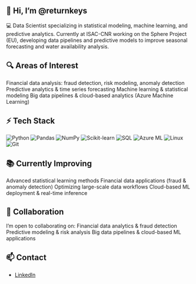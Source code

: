 ## 👋 Hi, I’m @returnkeys

💻 Data Scientist specializing in statistical modeling, machine learning, and predictive analytics.
Currently at ISAC-CNR working on the Sphere Project (EU), developing data pipelines and predictive models to improve seasonal forecasting and water availability analysis.

## 🔍 Areas of Interest

Financial data analysis: fraud detection, risk modeling, anomaly detection
Predictive analytics & time series forecasting
Machine learning & statistical modeling
Big data pipelines & cloud-based analytics (Azure Machine Learning)

## ⚡ Tech Stack  

![Python](https://img.shields.io/badge/Python-3776AB?logo=python&logoColor=white) 
![Pandas](https://img.shields.io/badge/Pandas-150458?logo=pandas&logoColor=white) 
![NumPy](https://img.shields.io/badge/NumPy-013243?logo=numpy&logoColor=white) 
![Scikit-learn](https://img.shields.io/badge/Scikit--Learn-F7931E?logo=scikitlearn&logoColor=white) 
![SQL](https://img.shields.io/badge/SQL-4479A1?logo=postgresql&logoColor=white) 
![Azure ML](https://img.shields.io/badge/Azure%20ML-0078D4?logo=microsoftazure&logoColor=white) 
![Linux](https://img.shields.io/badge/Linux-FCC624?logo=linux&logoColor=black) 
![Git](https://img.shields.io/badge/Git-F05032?logo=git&logoColor=white) 

## 📚 Currently Improving

Advanced statistical learning methods
Financial data applications (fraud & anomaly detection)
Optimizing large-scale data workflows
Cloud-based ML deployment & real-time inference

## 🤝 Collaboration

I’m open to collaborating on:
Financial data analytics & fraud detection
Predictive modeling & risk analysis
Big data pipelines & cloud-based ML applications

## 📫 Contact  
- [LinkedIn](https://www.linkedin.com/in/esmaeil-pourjavad-091b861b3)  

